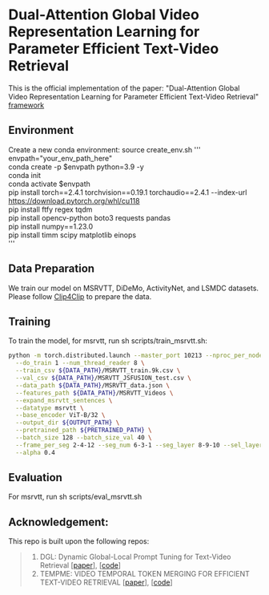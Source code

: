 # Dual-Attention Global Video Representation Learning for Parameter Efficient Text-Video Retrieval

This is the official implementation of the paper: "Dual-Attention Global Video Representation Learning for Parameter Efficient Text-Video Retrieval"
[framework](framework.pdf)

## Environment
Create a new conda environment: source create_env.sh
'''
envpath="your_env_path_here"<br>
conda create -p $envpath python=3.9 -y<br>
conda init<br>
conda activate $envpath<br>
pip install torch==2.4.1 torchvision==0.19.1 torchaudio==2.4.1 --index-url https://download.pytorch.org/whl/cu118<br>
pip install ftfy regex tqdm<br>
pip install opencv-python boto3 requests pandas<br>
pip install numpy==1.23.0<br>
pip install timm scipy matplotlib einops<br>
'''
## Data Preparation
We train our model on MSRVTT, DiDeMo, ActivityNet, and LSMDC datasets. Please follow [Clip4Clip](https://github.com/ArrowLuo/CLIP4Clip) to prepare the data.

## Training
To train the model, for msrvtt, run sh scripts/train_msrvtt.sh:
```bash
python -m torch.distributed.launch --master_port 10213 --nproc_per_node=2 main.py \
  --do_train 1 --num_thread_reader 8 \
  --train_csv ${DATA_PATH}/MSRVTT_train.9k.csv \
  --val_csv ${DATA_PATH}/MSRVTT_JSFUSION_test.csv \
  --data_path ${DATA_PATH}/MSRVTT_data.json \
  --features_path ${DATA_PATH}/MSRVTT_Videos \
  --expand_msrvtt_sentences \
  --datatype msrvtt \
  --base_encoder ViT-B/32 \
  --output_dir ${OUTPUT_PATH} \
  --pretrained_path ${PRETRAINED_PATH} \
  --batch_size 128 --batch_size_val 40 \
  --frame_per_seg 2-4-12 --seg_num 6-3-1 --seg_layer 8-9-10 --sel_layer 6 \
  --alpha 0.4
```

## Evaluation
For msrvtt, run sh scripts/eval_msrvtt.sh

## Acknowledgement:
This repo is built upon the following repos:
> 1. DGL: Dynamic Global-Local Prompt Tuning for Text-Video Retrieval [[paper](https://arxiv.org/pdf/2401.10588)], [[code](https://github.com/knightyxp/DGL)]
> 2. TEMPME: VIDEO TEMPORAL TOKEN MERGING FOR
EFFICIENT TEXT-VIDEO RETRIEVAL [[paper](https://arxiv.org/pdf/2409.01156)], [[code](https://github.com/LunarShen/TempMe)]